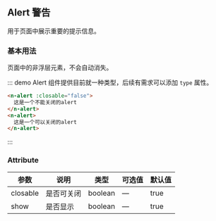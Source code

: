 <style lang="less">
.tip {
  margin: 20px 0;
}
</style>

## Alert 警告

用于页面中展示重要的提示信息。

### 基本用法

页面中的非浮层元素，不会自动消失。

::: demo Alert 组件提供目前就一种类型，后续有需求可以添加 `type` 属性。
```html
<n-alert :closable="false">
  这是一个不能关闭的alert
</n-alert>
<n-alert>
  这是一个可以关闭的alert
</n-alert>
```
:::


### Attribute

| 参数      | 说明          | 类型      | 可选值                           | 默认值  |
|---------- |-------------- |---------- |--------------------------------  |-------- |
| closable | 是否可关闭 | boolean | — | true |
| show | 是否显示 | boolean | — | true |
